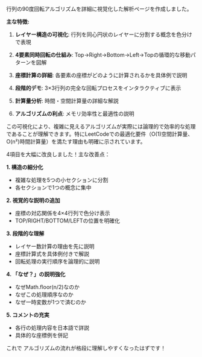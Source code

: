 行列の90度回転アルゴリズムを詳細に視覚化した解析ページを作成しました。

**主な特徴:**

1. **レイヤー構造の可視化**: 行列を同心円状のレイヤーに分割する概念を色分けで表現

2. **4要素同時回転の仕組み**: Top→Right→Bottom→Left→Topの循環的な移動パターンを図解

3. **座標計算の詳細**: 各要素の座標がどのように計算されるかを具体例で説明

4. **段階的デモ**: 3×3行列の完全な回転プロセスをインタラクティブに表示

5. **計算量分析**: 時間・空間計算量の詳細な解説

6. **アルゴリズムの利点**: メモリ効率性と最適性の説明

この可視化により、複雑に見えるアルゴリズムが実際には論理的で効率的な処理であることが理解できます。特にLeetCodeでの最適化要件（O(1)空間計算量、O(n²)時間計算量）を満たす理由も明確に示されています。

4項目を大幅に改良しました！主な改善点：

**1. 構造の細分化**

- 複雑な処理を5つの小セクションに分割
- 各セクションで1つの概念に集中

**2. 視覚的な説明の追加**

- 座標の対応関係を4×4行列で色分け表示
- TOP/RIGHT/BOTTOM/LEFTの位置を明確化

**3. 段階的な理解**

- レイヤー数計算の理由を先に説明
- 座標計算式を具体例付きで解説
- 回転処理の実行順序を論理的に説明

**4. 「なぜ？」の説明強化**

- なぜMath.floor(n/2)なのか
- なぜこの処理順序なのか
- なぜ一時変数が1つで済むのか

**5. コメントの充実**

- 各行の処理内容を日本語で詳説
- 具体的な座標例を併記

これで アルゴリズムの流れが格段に理解しやすくなったはずです！
